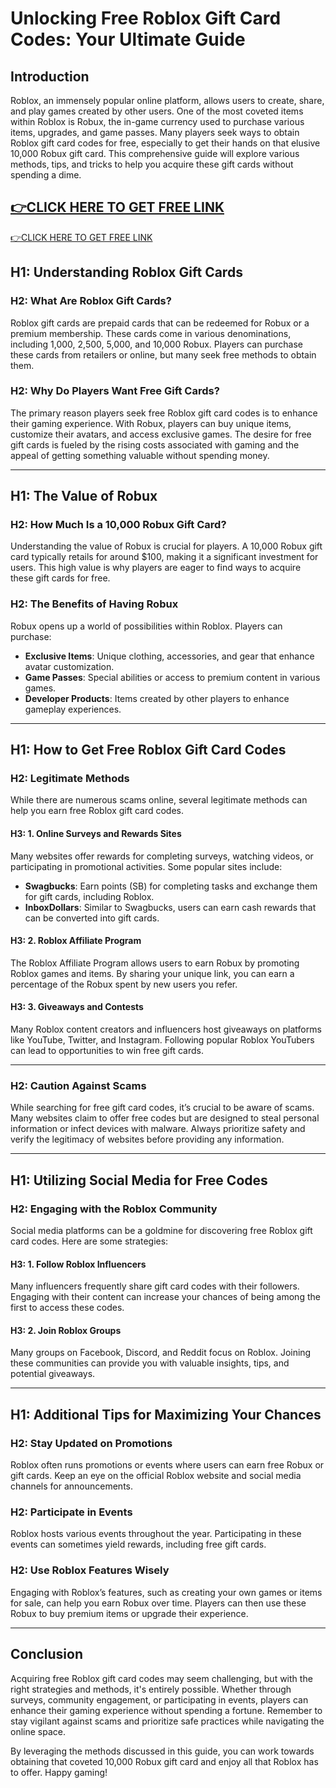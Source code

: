 # Unlocking Free Roblox Gift Card Codes: Your Ultimate Guide

## Introduction

Roblox, an immensely popular online platform, allows users to create, share, and play games created by other users. One of the most coveted items within Roblox is Robux, the in-game currency used to purchase various items, upgrades, and game passes. Many players seek ways to obtain Roblox gift card codes for free, especially to get their hands on that elusive 10,000 Robux gift card. This comprehensive guide will explore various methods, tips, and tricks to help you acquire these gift cards without spending a dime.

[👉CLICK HERE TO GET FREE LINK](https://todaylink.site/freegiftcard/)
---
[👉CLICK HERE TO GET FREE LINK](https://todaylink.site/freegiftcard/)



## H1: Understanding Roblox Gift Cards

### H2: What Are Roblox Gift Cards?

Roblox gift cards are prepaid cards that can be redeemed for Robux or a premium membership. These cards come in various denominations, including 1,000, 2,500, 5,000, and 10,000 Robux. Players can purchase these cards from retailers or online, but many seek free methods to obtain them.

### H2: Why Do Players Want Free Gift Cards?

The primary reason players seek free Roblox gift card codes is to enhance their gaming experience. With Robux, players can buy unique items, customize their avatars, and access exclusive games. The desire for free gift cards is fueled by the rising costs associated with gaming and the appeal of getting something valuable without spending money.

---

## H1: The Value of Robux

### H2: How Much Is a 10,000 Robux Gift Card?

Understanding the value of Robux is crucial for players. A 10,000 Robux gift card typically retails for around $100, making it a significant investment for users. This high value is why players are eager to find ways to acquire these gift cards for free. 

### H2: The Benefits of Having Robux

Robux opens up a world of possibilities within Roblox. Players can purchase:

- **Exclusive Items**: Unique clothing, accessories, and gear that enhance avatar customization.
- **Game Passes**: Special abilities or access to premium content in various games.
- **Developer Products**: Items created by other players to enhance gameplay experiences.

---

## H1: How to Get Free Roblox Gift Card Codes

### H2: Legitimate Methods

While there are numerous scams online, several legitimate methods can help you earn free Roblox gift card codes.

#### H3: 1. Online Surveys and Rewards Sites

Many websites offer rewards for completing surveys, watching videos, or participating in promotional activities. Some popular sites include:

- **Swagbucks**: Earn points (SB) for completing tasks and exchange them for gift cards, including Roblox.
- **InboxDollars**: Similar to Swagbucks, users can earn cash rewards that can be converted into gift cards.

#### H3: 2. Roblox Affiliate Program

The Roblox Affiliate Program allows users to earn Robux by promoting Roblox games and items. By sharing your unique link, you can earn a percentage of the Robux spent by new users you refer.

#### H3: 3. Giveaways and Contests

Many Roblox content creators and influencers host giveaways on platforms like YouTube, Twitter, and Instagram. Following popular Roblox YouTubers can lead to opportunities to win free gift cards.

---

### H2: Caution Against Scams

While searching for free gift card codes, it’s crucial to be aware of scams. Many websites claim to offer free codes but are designed to steal personal information or infect devices with malware. Always prioritize safety and verify the legitimacy of websites before providing any information.

---

## H1: Utilizing Social Media for Free Codes

### H2: Engaging with the Roblox Community

Social media platforms can be a goldmine for discovering free Roblox gift card codes. Here are some strategies:

#### H3: 1. Follow Roblox Influencers

Many influencers frequently share gift card codes with their followers. Engaging with their content can increase your chances of being among the first to access these codes.

#### H3: 2. Join Roblox Groups

Many groups on Facebook, Discord, and Reddit focus on Roblox. Joining these communities can provide you with valuable insights, tips, and potential giveaways.

---

## H1: Additional Tips for Maximizing Your Chances

### H2: Stay Updated on Promotions

Roblox often runs promotions or events where users can earn free Robux or gift cards. Keep an eye on the official Roblox website and social media channels for announcements.

### H2: Participate in Events

Roblox hosts various events throughout the year. Participating in these events can sometimes yield rewards, including free gift cards. 

### H2: Use Roblox Features Wisely

Engaging with Roblox’s features, such as creating your own games or items for sale, can help you earn Robux over time. Players can then use these Robux to buy premium items or upgrade their experience.

---

## Conclusion

Acquiring free Roblox gift card codes may seem challenging, but with the right strategies and methods, it's entirely possible. Whether through surveys, community engagement, or participating in events, players can enhance their gaming experience without spending a fortune. Remember to stay vigilant against scams and prioritize safe practices while navigating the online space.

By leveraging the methods discussed in this guide, you can work towards obtaining that coveted 10,000 Robux gift card and enjoy all that Roblox has to offer. Happy gaming!
